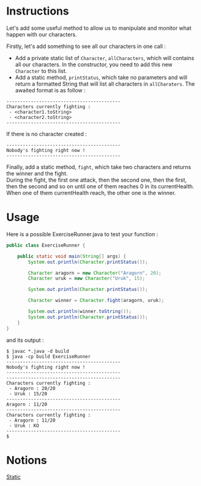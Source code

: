 # Instructions

Let's add some useful method to allow us to manipulate and monitor what happen with our characters.

Firstly, let's add something to see all our characters in one call : 
* Add a private static list of `Character`, `allCharacters`, which will contains all our characters. In the constructor, you need to add this new `Character` to this list.
* Add a static method, `printStatus`, which take no parameters and will return a formatted String that will list all characters in `allCharaters`. The awaited format is as follow : 
```
------------------------------------------
Characters currently fighting : 
 - <character1.toString>
 - <character2.toString>
------------------------------------------
```
If there is no character created : 
```
------------------------------------------
Nobody's fighting right now !
------------------------------------------
```

Finally, add a static method, `fight`, which take two characters and returns the winner and the fight.  
During the fight, the first one attack, then the second one, then the first, then the second and so on until one of them reaches 0 in its currentHealth. When one of them currentHealth reach, the other one is the winner.

# Usage

Here is a possible ExerciseRunner.java to test your function :

```java
public class ExerciseRunner {

    public static void main(String[] args) {
        System.out.println(Character.printStatus());

        Character aragorn = new Character("Aragorn", 20);
        Character uruk = new Character("Uruk", 15);

        System.out.println(Character.printStatus());

        Character winner = Character.fight(aragorn, uruk);

        System.out.println(winner.toString());
        System.out.println(Character.printStatus());
    }
}
```

and its output :
```shell
$ javac *.java -d build
$ java -cp build ExerciseRunner 
------------------------------------------
Nobody's fighting right now !
------------------------------------------
------------------------------------------
Characters currently fighting : 
 - Aragorn : 20/20
 - Uruk : 15/20
------------------------------------------
Aragorn : 11/20
------------------------------------------
Characters currently fighting : 
 - Aragorn : 11/20
 - Uruk : KO
------------------------------------------
$ 
```

# Notions
[Static](https://docs.oracle.com/javase/tutorial/java/javaOO/classvars.html)  